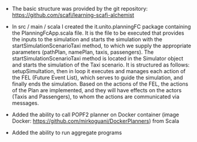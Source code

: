 - The basic structure was provided by the git repository:  https://github.com/scafi/learning-scafi-alchemist


- In src / main / scala I created the it.unito.planningFC package containing the PlanningFcApp.scala file. It is the file to be executed that provides the inputs to the simulation and starts the simulation with the startSimulationScenarioTaxi method, to which we supply the appropriate parameters (pathPlan, namePlan, taxis, passengers).
The startSimulationScenarioTaxi method is located in the Simulator object and starts the simulation of the Taxi scenario.
It is structured as follows: setupSimultation, then in loop it executes and manages each action of the FEL (Future Event List), which serves to guide the simulation, and finally ends the simulation.
Based on the actions of the FEL, the actions of the Plan are implemented, and they will have effects on the actors (Taxis and Passengers), to whom the actions are communicated via messages.

- Added the ability to call POPF2 planner on Docker container (image Docker: https://github.com/mirkoguani/DockerPlanners) from Scala

- Added the ability to run aggregate programs 